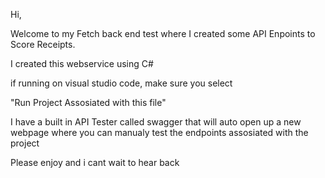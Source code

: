 Hi, 

Welcome to my Fetch back end test where I created some API Enpoints to Score Receipts.

I created this webservice using C#

if running on visual studio code, make sure you select 

"Run Project Assosiated with this file"

I have a built in API Tester called swagger that will auto open up a new webpage where you can manualy test the endpoints assosiated with the project

Please enjoy and i cant wait to hear back
